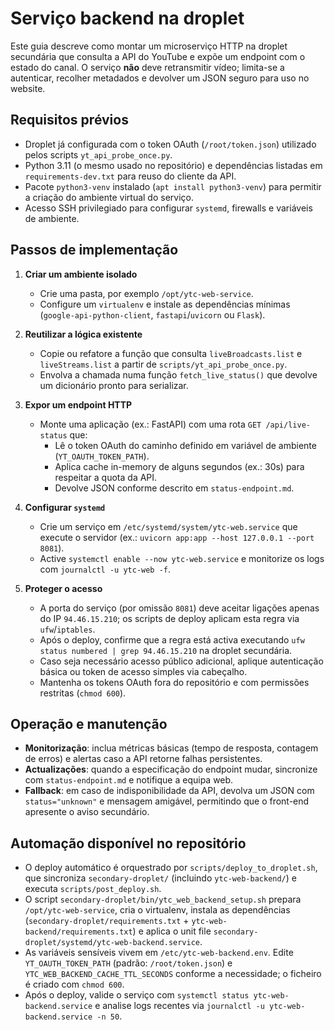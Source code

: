 # Serviço backend na droplet

Este guia descreve como montar um microserviço HTTP na droplet secundária que consulta a API do YouTube e expõe um endpoint com o estado do canal. O serviço **não** deve retransmitir vídeo; limita-se a autenticar, recolher metadados e devolver um JSON seguro para uso no website.

## Requisitos prévios

- Droplet já configurada com o token OAuth (`/root/token.json`) utilizado pelos scripts `yt_api_probe_once.py`.
- Python 3.11 (o mesmo usado no repositório) e dependências listadas em `requirements-dev.txt` para reuso do cliente da API.
- Pacote `python3-venv` instalado (`apt install python3-venv`) para permitir a criação do ambiente virtual do serviço.
- Acesso SSH privilegiado para configurar `systemd`, firewalls e variáveis de ambiente.

## Passos de implementação

1. **Criar um ambiente isolado**
   - Crie uma pasta, por exemplo `/opt/ytc-web-service`.
   - Configure um `virtualenv` e instale as dependências mínimas (`google-api-python-client`, `fastapi`/`uvicorn` ou `Flask`).

2. **Reutilizar a lógica existente**
   - Copie ou refatore a função que consulta `liveBroadcasts.list` e `liveStreams.list` a partir de `scripts/yt_api_probe_once.py`.
   - Envolva a chamada numa função `fetch_live_status()` que devolve um dicionário pronto para serializar.

3. **Expor um endpoint HTTP**
   - Monte uma aplicação (ex.: FastAPI) com uma rota `GET /api/live-status` que:
     - Lê o token OAuth do caminho definido em variável de ambiente (`YT_OAUTH_TOKEN_PATH`).
     - Aplica cache in-memory de alguns segundos (ex.: 30s) para respeitar a quota da API.
     - Devolve JSON conforme descrito em `status-endpoint.md`.

4. **Configurar `systemd`**
   - Crie um serviço em `/etc/systemd/system/ytc-web.service` que execute o servidor (ex.: `uvicorn app:app --host 127.0.0.1 --port 8081`).
   - Active `systemctl enable --now ytc-web.service` e monitorize os logs com `journalctl -u ytc-web -f`.

5. **Proteger o acesso**
   - A porta do serviço (por omissão `8081`) deve aceitar ligações apenas do IP `94.46.15.210`; os scripts de deploy aplicam esta regra via `ufw`/`iptables`.
   - Após o deploy, confirme que a regra está activa executando `ufw status numbered | grep 94.46.15.210` na droplet secundária.
   - Caso seja necessário acesso público adicional, aplique autenticação básica ou token de acesso simples via cabeçalho.
   - Mantenha os tokens OAuth fora do repositório e com permissões restritas (`chmod 600`).

## Operação e manutenção

- **Monitorização**: inclua métricas básicas (tempo de resposta, contagem de erros) e alertas caso a API retorne falhas persistentes.
- **Actualizações**: quando a especificação do endpoint mudar, sincronize com `status-endpoint.md` e notifique a equipa web.
- **Fallback**: em caso de indisponibilidade da API, devolva um JSON com `status="unknown"` e mensagem amigável, permitindo que o front-end apresente o aviso secundário.

## Automação disponível no repositório

- O deploy automático é orquestrado por `scripts/deploy_to_droplet.sh`, que sincroniza `secondary-droplet/` (incluindo `ytc-web-backend/`) e executa `scripts/post_deploy.sh`.
- O script `secondary-droplet/bin/ytc_web_backend_setup.sh` prepara `/opt/ytc-web-service`, cria o virtualenv, instala as dependências (`secondary-droplet/requirements.txt` + `ytc-web-backend/requirements.txt`) e aplica o unit file `secondary-droplet/systemd/ytc-web-backend.service`.
- As variáveis sensíveis vivem em `/etc/ytc-web-backend.env`. Edite `YT_OAUTH_TOKEN_PATH` (padrão: `/root/token.json`) e `YTC_WEB_BACKEND_CACHE_TTL_SECONDS` conforme a necessidade; o ficheiro é criado com `chmod 600`.
- Após o deploy, valide o serviço com `systemctl status ytc-web-backend.service` e analise logs recentes via `journalctl -u ytc-web-backend.service -n 50`.

